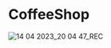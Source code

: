 # CoffeeShop

![14 04 2023_20 04 47_REC](https://user-images.githubusercontent.com/65957331/232123201-6bd810b1-4406-44d2-bf56-8f5c3e7005e8.gif)
